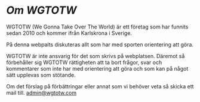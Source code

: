 *Om WGTOTW*
====================================

WGTOTW (We Gonna Take Over The World) är ett företag som har
funnits sedan 2010 och kommer ifrån Karlskrona i Sverige.

På denna webpalts diskuteras allt som har med sporten orientering
att göra.

WGTOTW är inte ansvarig för det som skrivs på webplatsen.
Däremot så förbehåller sig WGTOTW rättigheten att ta
bort frågor, svar och kommentarer som inte har med orientering
att göra och som kan på något sätt upplevas som stötande.

Om det förslag på förbättringar eller annat som vi
behöver veta så skicka ett mail till.
admin@wgtotw.com
